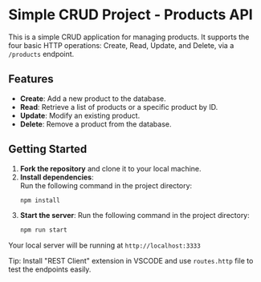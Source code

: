 # Simple CRUD Project - Products API

This is a simple CRUD application for managing products. It supports the four basic HTTP operations: Create, Read, Update, and Delete, via a `/products` endpoint.

## Features

- **Create**: Add a new product to the database.  
- **Read**: Retrieve a list of products or a specific product by ID.  
- **Update**: Modify an existing product.  
- **Delete**: Remove a product from the database.

## Getting Started

1. **Fork the repository** and clone it to your local machine.  
2. **Install dependencies**:  
   Run the following command in the project directory:
   ```bash
   npm install
3. **Start the server**:
   Run the following command in the project directory:
   ```bash
   npm run start
Your local server will be running at `http://localhost:3333`

Tip: Install "REST Client" extension in VSCODE and use `routes.http` file to test the endpoints easily.
